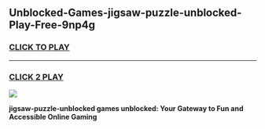 
## Unblocked-Games-jigsaw-puzzle-unblocked-Play-Free-9np4g
<h3>
<a href="https://premium76.site?title=jigsaw-puzzle-unblocked&ref=21A">CLICK TO PLAY</a></h3>
<hr>

<h3>
<a href="https://premium76.site?title=jigsaw-puzzle-unblocked&ref=21A">CLICK 2 PLAY</a>
  
</h3>

<a href="https://premium76.site?title=jigsaw-puzzle-unblocked&ref=21A"><img src="https://clearcache.store/games.png"></a>


**jigsaw-puzzle-unblocked games unblocked: Your Gateway to Fun and Accessible Online Gaming**
